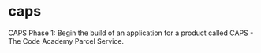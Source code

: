 # caps
CAPS Phase 1: Begin the build of an application for a product called CAPS - The Code Academy Parcel Service. 
